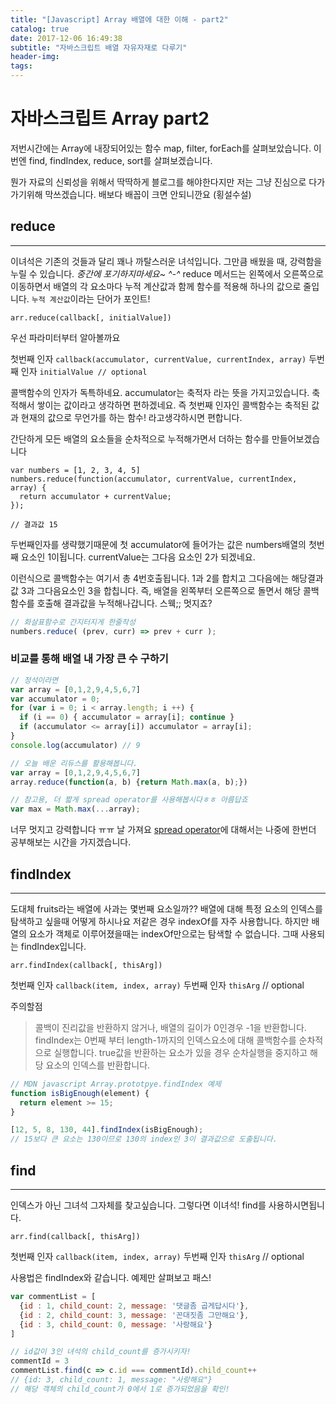 ```yaml
---
title: "[Javascript] Array 배열에 대한 이해 - part2"
catalog: true
date: 2017-12-06 16:49:38
subtitle: "자바스크립트 배열 자유자재로 다루기"
header-img:
tags:
---
```


# 자바스크립트 Array part2

저번시간에는 Array에 내장되어있는 함수 map, filter, forEach를 살펴보았습니다.
이번엔 find, findIndex, reduce, sort를 살펴보겠습니다.

뭔가 자료의 신뢰성을 위해서 딱딱하게 블로그를 해야한다지만 저는 그냥 진심으로 다가가기위해
막쓰겠습니다. 배보다 배꼽이 크면 안되니깐요 (횡설수설)

## reduce
---
이녀석은 기존의 것들과 달리 꽤나 까탈스러운 녀석입니다.
그만큼 배웠을 때, 강력함을 누릴 수 있습니다. *중간에 포기하지마세요~ ^-^*
reduce 메서드는 왼쪽에서 오른쪽으로 이동하면서 배열의 각 요소마다 누적 계산값과 함께 함수를 적용해
하나의 값으로 줄입니다.
`누적 계산값`이라는 단어가 포인트!

```
arr.reduce(callback[, initialValue])
```
우선 파라미터부터 알아볼까요

첫번째 인자 `callback(accumulator, currentValue, currentIndex, array)`
두번째 인자 `initialValue // optional`

콜백함수의 인자가 독특하네요. accumulator는 축적자 라는 뜻을 가지고있습니다.
축적해서 쌓이는 값이라고 생각하면 편하겠네요.
즉 첫번째 인자인 콜백함수는 축적된 값과 현재의 값으로 무언가를 하는 함수! 라고생각하시면 편합니다.

간단하게 모든 배열의 요소들을 순차적으로 누적해가면서 더하는 함수를 만들어보겠습니다
```
var numbers = [1, 2, 3, 4, 5]
numbers.reduce(function(accumulator, currentValue, currentIndex, array) {
  return accumulator + currentValue;
});

// 결과값 15
```
두번째인자를 생략했기때문에 첫 accumulator에 들어가는 값은 numbers배열의 첫번째 요소인 1이됩니다.
currentValue는 그다음 요소인 2가 되겠네요.

이런식으로 콜백함수는 여기서 총 4번호출됩니다.
1과 2를 합치고 그다음에는 해당결과값 3과 그다음요소인 3을 합칩니다.
즉, 배열을 왼쪽부터 오른쪽으로 돌면서 해당 콜백함수를 호출해 결과값을 누적해나갑니다.
스웩;; 멋지죠?

```javascript
// 화살표함수로 간지터지게 한줄작성
numbers.reduce( (prev, curr) => prev + curr );
```

### 비교를 통해 배열 내 가장 큰 수 구하기
```javascript
// 정석이라면
var array = [0,1,2,9,4,5,6,7]
var accumulator = 0;
for (var i = 0; i < array.length; i ++) {
  if (i == 0) { accumulator = array[i]; continue }
  if (accumulator <= array[i]) accumulator = array[i];
}
console.log(accumulator) // 9
```
```javascript
// 오늘 배운 리듀스를 활용해봅니다.
var array = [0,1,2,9,4,5,6,7]
array.reduce(function(a, b) {return Math.max(a, b);})
```
```javascript
// 참고용, 더 짧게 spread operator를 사용해봅시다ㅎㅎ 아름답죠
var max = Math.max(...array);
```

너무 멋지고 강력합니다 ㅠㅠ 날 가져요
[spread operator](https://developer.mozilla.org/ko/docs/Web/JavaScript/Reference/Operators/Spread_operator)에 대해서는 나중에 한번더 공부해보는 시간을 가지겠습니다.

## findIndex
---
도대체 fruits라는 배열에 사과는 몇번째 요소일까??
배열에 대해 특정 요소의 인덱스를 탐색하고 싶을때 어떻게 하시나요
저같은 경우 indexOf를 자주 사용합니다.
하지만 배열의 요소가 객체로 이루어졌을때는 indexOf만으로는 탐색할 수 없습니다.
그때 사용되는 findIndex입니다.

```
arr.findIndex(callback[, thisArg])
```
첫번째 인자 `callback(item, index, array)`
두번째 인자 `thisArg` // optional

주의할점
> 콜백이 진리값을 반환하지 않거나, 배열의 길이가 0인경우 -1을 반환합니다.
> findIndex는 0번째 부터 length-1까지의 인덱스요소에 대해 콜백함수를 순차적으로 실행합니다.
> true값을 반환하는 요소가 있을 경우 순차실행을 중지하고 해당 요소의 인덱스를 반환합니다.

```javascript
// MDN javascript Array.prototpye.findIndex 예제
function isBigEnough(element) {
  return element >= 15;
}

[12, 5, 8, 130, 44].findIndex(isBigEnough);
// 15보다 큰 요소는 130이므로 130의 index인 3이 결과값으로 도출됩니다.
```

## find
---
인덱스가 아닌 그녀석 그자체를 찾고싶습니다.
그렇다면 이녀석! find를 사용하시면됩니다.

```
arr.find(callback[, thisArg])
```
첫번째 인자 `callback(item, index, array)`
두번째 인자 `thisArg` // optional

사용법은 findIndex와 같습니다.
예제만 살펴보고 패스!

```javascript
var commentList = [
  {id : 1, child_count: 2, message: '댓글좀 곱게답시다'},
  {id : 2, child_count: 3, message: '꼰대짓좀 그만해요'},
  {id : 3, child_count: 0, message: '사랑해요'}
]

// id값이 3인 녀석의 child_count를 증가시키자!
commentId = 3
commentList.find(c => c.id === commentId).child_count++
// {id: 3, child_count: 1, message: "사랑해요"}
// 해당 객체의 child_count가 0에서 1로 증가되었음을 확인!
```
